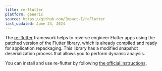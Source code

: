 ```yaml
---
title: re-flutter
platform: generic
source: https://github.com/Impact-I/reFlutter
last_updated: June 24, 2024
---
```


The [re-flutter](https://github.com/Impact-I/reFlutter) framework helps to reverse engineer Flutter apps using the patched version of the Flutter library, which is already compiled and ready for application repackaging. This library has a modified snapshot deserialization process that allows you to perform dynamic analysis.

You can install and use re-flutter by following [the official instructions](https://github.com/Impact-I/reFlutter?tab=readme-ov-file#install).